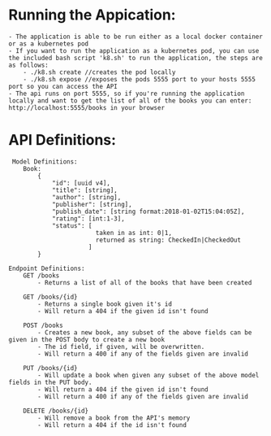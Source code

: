 # Running the Appication:
    - The application is able to be run either as a local docker container or as a kubernetes pod
    - If you want to run the application as a kubernetes pod, you can use the included bash script 'k8.sh' to run the application, the steps are as follows:
        - ./k8.sh create //creates the pod locally
        - ./k8.sh expose //exposes the pods 5555 port to your hosts 5555 port so you can access the API
    - The api runs on port 5555, so if you're running the application locally and want to get the list of all of the books you can enter: http://localhost:5555/books in your browser 
    

# API Definitions:
     Model Definitions:
        Book:
            {
                "id": [uuid v4],
                "title": [string],
                "author": [string],
                "publisher": [string],
                "publish_date": [string format:2018-01-02T15:04:05Z],
                "rating": [int:1-3],
                "status": [
                            taken in as int: 0|1,
                            returned as string: CheckedIn|CheckedOut
                          ]
            }

    Endpoint Definitions:
        GET /books
            - Returns a list of all of the books that have been created

        GET /books/{id}
            - Returns a single book given it's id
            - Will return a 404 if the given id isn't found

        POST /books
            - Creates a new book, any subset of the above fields can be given in the POST body to create a new book
            - The id field, if given, will be overwritten. 
            - Will return a 400 if any of the fields given are invalid

        PUT /books/{id}
            - Will update a book when given any subset of the above model fields in the PUT body. 
            - Will return a 404 if the given id isn't found
            - Will return a 400 if any of the fields given are invalid

        DELETE /books/{id}
            - Will remove a book from the API's memory
            - Will return a 404 if the id isn't found
